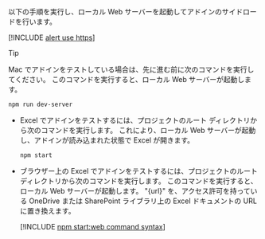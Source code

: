 
以下の手順を実行し、ローカル Web サーバーを起動してアドインのサイドロードを行います。

[!INCLUDE [alert use https](alert-use-https.md)]

> [!TIP]
> Mac でアドインをテストしている場合は、先に進む前に次のコマンドを実行してください。 このコマンドを実行すると、ローカル Web サーバーが起動します。
>
> ```command&nbsp;line
> npm run dev-server
> ```

- Excel でアドインをテストするには、プロジェクトのルート ディレクトリから次のコマンドを実行します。 これにより、ローカル Web サーバーが起動し、アドインが読み込まれた状態で Excel が開きます。

    ```command&nbsp;line
    npm start
    ```

- ブラウザー上の Excel でアドインをテストするには、プロジェクトのルート ディレクトリから次のコマンドを実行します。 このコマンドを実行すると、ローカル Web サーバーが起動します。 "{url}" を、アクセス許可を持っている OneDrive または SharePoint ライブラリ上の Excel ドキュメントの URL に置き換えます。

    [!INCLUDE [npm start:web command syntax](../includes/start-web-sideload-instructions.md)]
